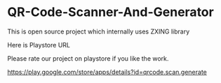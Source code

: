 # QR-Code-Scanner-And-Generator
This is open source project which internally uses ZXING library

Here is Playstore URL

Please rate our project on playstore if you like the work.

https://play.google.com/store/apps/details?id=qrcode.scan.generate


